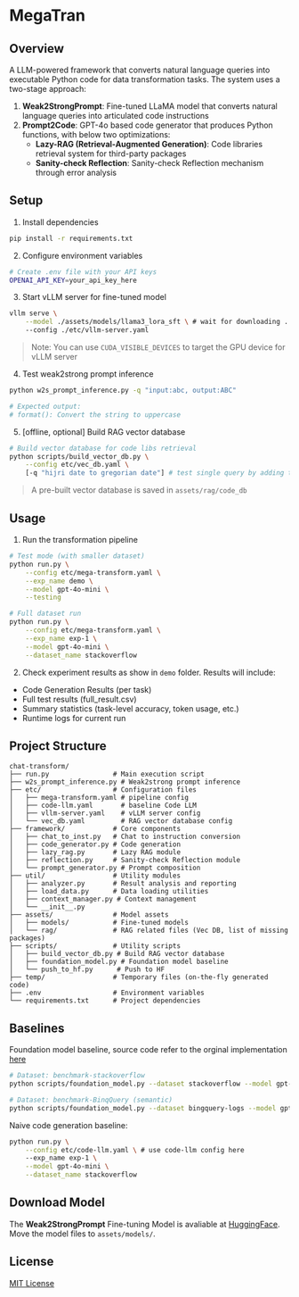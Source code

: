 # MegaTran

## Overview
A LLM-powered framework that converts natural language queries into executable Python code for data transformation tasks. The system uses a two-stage approach:

1. **Weak2StrongPrompt**: Fine-tuned LLaMA model that converts natural language queries into articulated code instructions
2. **Prompt2Code**: GPT-4o based code generator that produces Python functions, with below two optimizations:
    - **Lazy-RAG (Retrieval-Augmented Generation)**: Code libraries retrieval system for third-party packages
    - **Sanity-check Reflection**: Sanity-check Reflection mechanism through error analysis

## Setup

1. Install dependencies
```bash
pip install -r requirements.txt
```

2. Configure environment variables
```bash
# Create .env file with your API keys
OPENAI_API_KEY=your_api_key_here
```

3. Start vLLM server for fine-tuned model
```bash
vllm serve \
    --model ./assets/models/llama3_lora_sft \ # wait for downloading ...
    --config ./etc/vllm-server.yaml
```
> Note: You can use `CUDA_VISIBLE_DEVICES` to target the GPU device for vLLM server

4. Test weak2strong prompt inference
```bash
python w2s_prompt_inference.py -q "input:abc, output:ABC"

# Expected output: 
# format(): Convert the string to uppercase
```

5. [offline, optional] Build RAG vector database
```bash
# Build vector database for code libs retrieval
python scripts/build_vector_db.py \
    --config etc/vec_db.yaml \
    [-q "hijri date to gregorian date"] # test single query by adding this argument
```
> A pre-built vector database is saved in `assets/rag/code_db`


## Usage

1. Run the transformation pipeline
```bash
# Test mode (with smaller dataset)
python run.py \
    --config etc/mega-transform.yaml \
    --exp_name demo \
    --model gpt-4o-mini \
    --testing

# Full dataset run
python run.py \
    --config etc/mega-transform.yaml \
    --exp_name exp-1 \
    --model gpt-4o-mini \
    --dataset_name stackoverflow
```

2. Check experiment results as show in `demo` folder. Results will include:
- Code Generation Results (per task)
- Full test results (full_result.csv)
- Summary statistics (task-level accuracy, token usage, etc.)
- Runtime logs for current run


## Project Structure
```
chat-transform/
├── run.py                # Main execution script
├── w2s_prompt_inference.py # Weak2strong prompt inference
├── etc/                  # Configuration files
│   ├── mega-transform.yaml # pipeline config
│   ├── code-llm.yaml       # baseline Code LLM
│   ├── vllm-server.yaml    # vLLM server config
│   └── vec_db.yaml         # RAG vector database config
├── framework/            # Core components
│   ├── chat_to_inst.py   # Chat to instruction conversion
│   ├── code_generator.py # Code generation
│   ├── lazy_rag.py       # Lazy RAG module
│   ├── reflection.py     # Sanity-check Reflection module
│   └── prompt_generator.py # Prompt composition
├── util/                 # Utility modules
│   ├── analyzer.py       # Result analysis and reporting
│   ├── load_data.py      # Data loading utilities
│   ├── context_manager.py # Context management
│   └── __init__.py
├── assets/               # Model assets
│   ├── models/           # Fine-tuned models
│   └── rag/              # RAG related files (Vec DB, list of missing packages)
├── scripts/              # Utility scripts
│   ├── build_vector_db.py # Build RAG vector database
│   ├── foundation_model.py # Foundation model baseline
│   └── push_to_hf.py      # Push to HF
├── temp/                 # Temporary files (on-the-fly generated code)
├── .env                  # Environment variables
└── requirements.txt      # Project dependencies
```


## Baselines
Foundation model baseline, source code refer to  the orginal implementation [here](https://github.com/HazyResearch/fm_data_tasks/blob/main/notebooks/data_transformation_experiments.ipynb)
```bash
# Dataset: benchmark-stackoverflow
python scripts/foundation_model.py --dataset stackoverflow --model gpt-4o-mini

# Dataset: benchmark-BinqQuery (semantic)
python scripts/foundation_model.py --dataset bingquery-logs --model gpt-4o-mini
```


Naive code generation baseline:
```bash
python run.py \
    --config etc/code-llm.yaml \ # use code-llm config here
    --exp_name exp-1 \
    --model gpt-4o-mini \
    --dataset_name stackoverflow
```

## Download Model
The **Weak2StrongPrompt** Fine-tuning Model is avaliable at [HuggingFace](https://huggingface.co/Ti-ger/llama3_lora_dt_chat). Move the model files to `assets/models/`.

## License
[MIT License](LICENSE)
